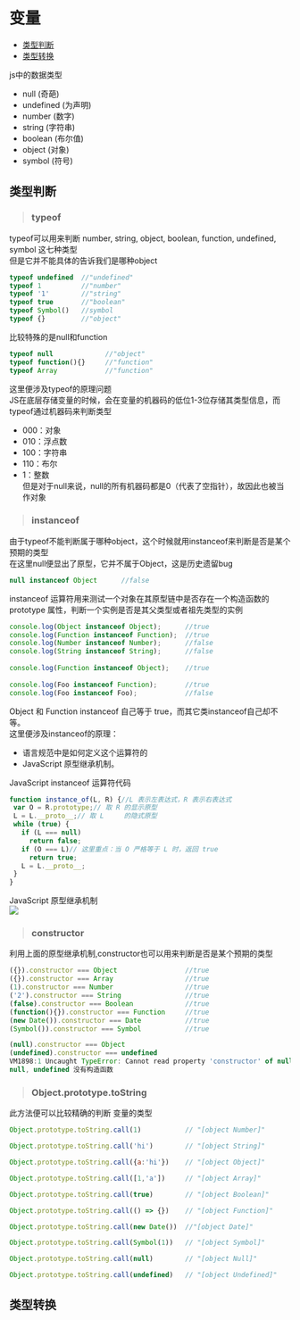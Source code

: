 # 变量
- [类型判断](#类型判断) 
- [类型转换](#类型转换) 

js中的数据类型
- null (奇葩)
- undefined (为声明)
- number (数字)
- string (字符串)
- boolean (布尔值)
- object (对象)
- symbol (符号)

## 类型判断

> ### typeof
typeof可以用来判断 number, string, object, boolean, function, undefined, symbol 这七种类型  
但是它并不能具体的告诉我们是哪种object
```javascript
typeof undefined  //"undefined"
typeof 1          //"number"
typeof '1'        //"string"
typeof true       //"boolean"
typeof Symbol()   //symbol
typeof {}         //"object"
```

比较特殊的是null和function
```javascript
typeof null             //"object"
typeof function(){}     //"function"
typeof Array            //"function"
```
这里便涉及typeof的原理问题  
JS在底层存储变量的时候，会在变量的机器码的低位1-3位存储其类型信息，而typeof通过机器码来判断类型 
- 000：对象
- 010：浮点数
- 100：字符串
- 110：布尔 
- 1：整数  
但是对于null来说，null的所有机器码都是0（代表了空指针），故因此也被当作对象 

> ### instanceof
由于typeof不能判断属于哪种object，这个时候就用instanceof来判断是否是某个预期的类型  
在这里null便显出了原型，它并不属于Object，这是历史遗留bug
```javascript
null instanceof Object      //false
```
instanceof 运算符用来测试一个对象在其原型链中是否存在一个构造函数的 prototype 属性，判断一个实例是否是其父类型或者祖先类型的实例
```javascript
console.log(Object instanceof Object);      //true 
console.log(Function instanceof Function);  //true 
console.log(Number instanceof Number);      //false 
console.log(String instanceof String);      //false 
 
console.log(Function instanceof Object);    //true 
 
console.log(Foo instanceof Function);       //true 
console.log(Foo instanceof Foo);            //false
```
Object 和 Function instanceof 自己等于 true，而其它类instanceof自己却不等。  
这里便涉及instanceof的原理：  

- 语言规范中是如何定义这个运算符的  
- JavaScript 原型继承机制。  

JavaScript instanceof 运算符代码
```javascript
function instance_of(L, R) {//L 表示左表达式，R 表示右表达式
 var O = R.prototype;// 取 R 的显示原型
 L = L.__proto__;// 取 L     的隐式原型
 while (true) { 
   if (L === null) 
     return false; 
   if (O === L)// 这里重点：当 O 严格等于 L 时，返回 true 
     return true; 
   L = L.__proto__; 
 } 
}
```
JavaScript 原型继承机制  
![](https://www.ibm.com/developerworks/cn/web/1306_jiangjj_jsinstanceof/figure1.jpg)

> ### constructor
利用上面的原型继承机制,constructor也可以用来判断是否是某个预期的类型  

```javascript
({}).constructor === Object                 //true
({}).constructor === Array                  //true
(1).constructor === Number                  //true
('2').constructor === String                //true
(false).constructor === Boolean             //true
(function(){}).constructor === Function     //true
(new Date()).constructor === Date           //true
(Symbol()).constructor === Symbol           //true

(null).constructor === Object
(undefined).constructor === undefined
VM1898:1 Uncaught TypeError: Cannot read property 'constructor' of null
null, undefined 没有构造函数
```
> ### Object.prototype.toString
此方法便可以比较精确的判断  变量的类型
```javascript
Object.prototype.toString.call(1)           // "[object Number]"

Object.prototype.toString.call('hi')        // "[object String]"

Object.prototype.toString.call({a:'hi'})    // "[object Object]"

Object.prototype.toString.call([1,'a'])     // "[object Array]"

Object.prototype.toString.call(true)        // "[object Boolean]"

Object.prototype.toString.call(() => {})    // "[object Function]"

Object.prototype.toString.call(new Date())  //"[object Date]"

Object.prototype.toString.call(Symbol(1))   // "[object Symbol]"

Object.prototype.toString.call(null)        // "[object Null]"

Object.prototype.toString.call(undefined)   // "[object Undefined]"
```

## 类型转换